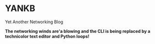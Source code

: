 # YANKB
Yet Another Networking Blog

**The networking winds are'a blowing and the CLI is being replaced by a technicolor text editor and Python loops!**
